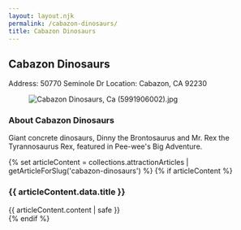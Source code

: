 ```yaml
---
layout: layout.njk
permalink: /cabazon-dinosaurs/
title: Cabazon Dinosaurs
---
```


<article class="attraction-detail container">
  <h2>Cabazon Dinosaurs</h2>
  <div class="attraction-meta">
    <span class="address">Address: 50770 Seminole Dr</span>
    <span class="location">Location: Cabazon, CA 92230</span>
  </div>
  <figure class="attraction-image">
    <img src="https://upload.wikimedia.org/wikipedia/commons/6/6f/Cabazon_Dinosaurs%2C_Ca_%285991906002%29.jpg?v=1743964413065" alt="Cabazon Dinosaurs, Ca (5991906002).jpg" loading="lazy">
  </figure>
  <div class="attraction-description">
    <h3>About Cabazon Dinosaurs</h3>
    <p>Giant concrete dinosaurs, Dinny the Brontosaurus and Mr. Rex the Tyrannosaurus Rex, featured in Pee-wee's Big Adventure.</p>
  </div>
  
  {% set articleContent = collections.attractionArticles | getArticleForSlug('cabazon-dinosaurs') %}
  {% if articleContent %}
  <div class="attraction-article">
    <h3>{{ articleContent.data.title }}</h3>
    <div class="article-content">
      {{ articleContent.content | safe }}
    </div>
  </div>
  {% endif %}
  
  
</article>